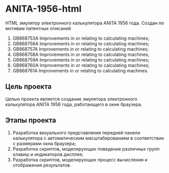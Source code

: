 # ANITA-1956-html
HTML эмулятор электронного калькулятора ANITA 1956 года.
Создан по мотивам патентных описаний
1. GB868753A Improvements in or relating to calculating machines;
2. GB868756A Improvements in or relating to calculating machines;
3. GB868757A Improvements in or relating to calculating machines;
4. GB868758A Improvements in or relating to calculating machines;
5. GB868759A Improvements in or relating to calculating machines;
6. GB868760A Improvements in or relating to calculating machines;
7. GB868761A Improvements in or relating to calculating machines.
## Цель проекта
Целью проекта является создание эмулятора электронного калькулятора ANITA 1956 года, работающего в окне браузера.
## Этапы проекта
1. Разработка визуального представления передней панели калькулятора с автоматическим масштабированием в соответствии с размерами окна браузера;
2. Разработка скриптов, моделирующих поведение различных групп клавиш и индикаторов дисплея;
3. Разработка скриптов, моделирующих процесс вычисления и отображения результатов.
